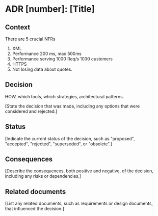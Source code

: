 # ADR [number]: [Title]

## Context

There are 5 crucial NFRs

1. XML
2. Performance 200 ms, max 500ms
3. Performance serving 1000 Req/s 1000 customers
4. HTTPS
5. Not losing data about quotes.

## Decision


HOW,  which tools, which strategies, architectural patterns.

[State the decision that was made, including any options that were considered and rejected.]

## Status

[Indicate the current status of the decision, such as "proposed", "accepted", "rejected", "superseded", or "obsolete".]

## Consequences

[Describe the consequences, both positive and negative, of the decision, including any risks or dependencies.]

## Related documents

[List any related documents, such as requirements or design documents, that influenced the decision.]

